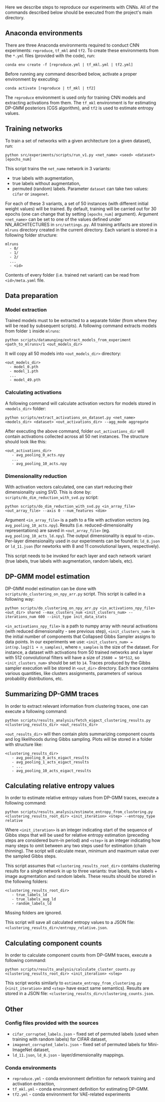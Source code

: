 Here we describe steps to reproduce our experiments with CNNs. All of the commands described below should be executed from the project's main directory.

## Anaconda environments

There are three Anaconda environments required to conduct CNN experiments: ```reproduce```, ```tf_mkl``` and ```tf2```.
To create these environments from the ```*.yml``` files (provided with the code), run:
```
conda env create -f [reproduce.yml | tf_mkl.yml | tf2.yml]
```
Before running any command described below, activate a proper environment by executing:
```
conda activate [reproduce | tf_mkl | tf2]
```
The ```reproduce``` environment is used only for training CNN models and extracting activations from them.
The ```tf_mkl``` environment is for estimating DP-GMM posteriors (CGS algorithm), and ```tf2``` is used to estimate
entropy values.

## Training networks
To train a set of networks with a given architecture (on a given dataset), run:
```
python src/experiments/scripts/run_v1.py <net_name> <seed> <dataset> [epochs_num]
```
This script trains the ```net_name``` network in 3 variants:
- true labels with augmentation,
- true labels without augmentation,
- permuted (random) labels.
Parameter ```dataset``` can take two values: ```cifar``` or ```imagenet```.

For each of these 3 variants, a set of 50 instances (with different initial weight values) will be trained. By default, training will be carried out for 30 epochs (one can change that by setting ```[epochs_num]``` argument). Argument ```<net_name>``` can be set to one of the values defined under NN_ARCHITECTURES in ```src/settings.py```. All training artifacts are stored in ```mlruns``` directory created in the current directory. Each variant is stored in a following folder structure:
```
mlruns
  - 0/
  - 1/
  - 2/
  ...
  - <id>
```
Contents of every folder (i.e. trained net variant) can be read from ```<id>/meta.yaml``` file.

## Data preparation

### Model extraction

Trained models must to be extracted to a separate folder (from where they will be read by subsequent scripts). A following command extracts models from folder ```1``` inside ```mlruns```:
```
python scripts/datamunging/extract_models_from_experiment <path_to_mlruns>/1 <out_models_dir>
```
It will copy all 50 models into ```<out_models_dir>```  directory:
```
<out_models_dir>
  - model_0.pth
  - model_1.pth
  ...
  - model_49.pth
```

### Calculating activations

A following command will calculate activation vectors for models stored in ```<models_dir>``` folder:
```
python scripts/extract_activations_on_dataset.py <net_name> <models_dir> <dataset> <out_activations_dir> --agg_mode aggregate
```
After executing the above command, folder ```out_activations_dir``` will contain activations collected across all 50 net instances. The structure should look like this:
```
<out_activations_dir>
   - avg_pooling_0_acts.npy
   ...
   - avg_pooling_10_acts.npy
```

### Dimensionality reduction

With activation vectors calculated, one can start reducing their dimensionality using SVD. This is done by: ```scripts/do_dim_reduction_with_svd.py``` script:
```
python scripts/do_dim_reduction_with_svd.py <in_array_file> <out_array_file> --axis 0 --num_features <dim>
```
Argument ```<in_array_file>``` is a path to a file with activation vectors (eg. ```avg_pooling_10_acts.npy```).
Results (i.e. reduced-dimensionality representations) are saved in ```<out_array_file>``` (eg. ```avg_pooling_10_acts_ld.npy```). The output
dimensionality is equal to ```<dim>```. Per-layer dimensionality used in our experiments can be found in: ```ld_8.json``` or
```ld_11.json``` (for newtorks with 8 and 11 convolutional layers, respectively).

This script needs to be invoked for each layer and each network variant (true labels, true labels with augmentation, random labels, etc).

## DP-GMM model estimation

DP-GMM model estimation can be done with ```scripts/do_clustering_on_npy_arr.py``` script. This script is called in a following way:
```
python scripts/do_clustering_on_npy_arr.py <in_activations_npy_file> <out_dir> shared --max_clusters_num <init_clusters_num> --iterations_num 600 --init_type init_data_stats
```

```<in_activations_npy_file>``` is a path to numpy array with neural activations (with reduced dimensionality - see previous step),
```<init_clusters_num>``` is the initial number of components that Collapsed Gibbs Sampler assigns to data points.
In our experiments we use: ```<init_clusters_num> = int(np.log2(1 + n_samples)```, where
```n_samples``` is the size of the dataset. For instance, a dataset with activations from 50 trained networks and a
layer with 512 convolutional filters will have a size of ```25600 = 50*512```, so ```<init_clusters_num>``` should be set to ```14```.
Traces produced by the Gibbs sampler execution will be stored in ```<out_dir>``` directory. Each trace contains various
quantities, like clusters assignments, parameters of various probability distributions, etc.

## Summarizing DP-GMM traces

In order to extract relevant information from clustering traces, one can execute a following command:
```
python scripts/results_analysis/fetch_eigact_clustering_results.py <clustering_results_dir> <out_results_dir>
```
```<out_results_dir>``` will then contain plots summarizing component counts and log likelihoods during Gibbs sampling. Plots will be stored in a folder with structure like:
```
<clustering_results_dir>
   - avg_pooling_0_acts_eigact_results
   - avg_pooling_1_acts_eigact_results
   - ...
   - avg_pooling_10_acts_eigact_results
```

## Calculating relative entropy values

In order to estimate relative entropy values from DP-GMM traces, execute a following command:
```
python scripts/results_analysis/estimate_entropy_from_clustering.py <clustering_results_root_dir> <init_iteration> <step> --entropy_type relative
```
Where ```<init_iteration>``` is an integer indicating start of the sequence of Gibbs steps that will be used for relative entropy estimation (preceding steps are considered burn-in period) and ```<step>``` is an integer indicating how many steps to omit between any two steps used for estimation (chain thinning). The script will calculate mean, minimum and maximum value over the sampled Gibbs steps.

This script assumes that ```<clustering_results_root_dir>``` contains clustering results for a single network in up to three variants: true labels, true labels + image augmentation and random labels. These results should be stored in the following folders:
```
<clustering_results_root_dir>
   - true_labels_ld
   - true_labels_aug_ld
   - random_labels_ld
```
Missing folders are ignored.

This script will save all calculated entropy values to a JSON file: ```<clustering_results_dir>/entropy_relative.json```.

## Calculating component counts

In order to calculate component counts from DP-GMM traces, execute a following command:
```
python scripts/results_analysis/calculate_cluster_counts.py <clustering_results_root_dir> <init_iteration> <step>
```
This script works similarly to ```estimate_entropy_from_clustering.py``` (```<init_iteration>``` and ```<step>``` have exact same semantics). Results are stored in a JSON file: ```<clustering_results_dir>/clustering_counts.json```.

## Other

### Config files provided with the sources

- ```cifar_corrupted_labels.json``` - fixed set of permuted labels (used when training with random labels) for CIFAR dataset,
- ```imagenet_corrupted_labels.json``` - fixed set of permuted labels for Mini-ImageNet dataset,
- ```ld_11.json```, ```ld_8.json``` - layer/dimensionality mappings.
 
### Conda environments

- ```reproduce.yml``` - conda environment definition for network training and activation extraction,
- ```tf_mkl.yml```  - conda environment definition for estimating DP-GMM.
- ```tf2.yml``` - conda environment for VAE-related experiments
